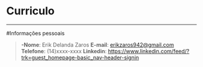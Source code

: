 # Curriculo
---

#Informações pessoais
>**-Nome**: Erik Delanda Zaros
>**E-mail**: erikzaros942@gmail.com
>**Telefone**: (14)xxxx-xxxx
>**Linkedin**: https://www.linkedin.com/feed/?trk=guest_homepage-basic_nav-header-signin

